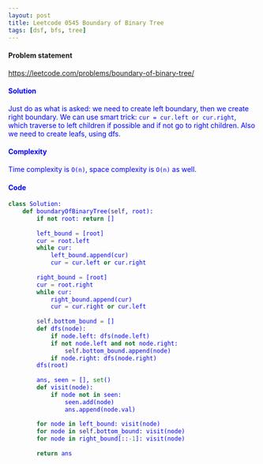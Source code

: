 ```yaml
---
layout: post
title: Leetcode 0545 Boundary of Binary Tree
tags: [dsf, bfs, tree]
---
```


#### Problem statement

<a href="https://leetcode.com/problems/boundary-of-binary-tree/"> <font color = blue>https://leetcode.com/problems/boundary-of-binary-tree/

#### Solution
Just do as what is asked: we need to create left boundary, then we create right boundary. We can use smart trick: `cur = cur.left or cur.right`, which traverse to left children if possible and if not go to right children. Also we need to create leafs, using dfs.

#### Complexity
Time complexity is `O(n)`, space complexity is `O(n)` as well.

#### Code
```python
class Solution:
    def boundaryOfBinaryTree(self, root):
        if not root: return []
        
        left_bound = [root]
        cur = root.left
        while cur:
            left_bound.append(cur)
            cur = cur.left or cur.right
            
        right_bound = [root]
        cur = root.right
        while cur:
            right_bound.append(cur)
            cur = cur.right or cur.left
        
        self.bottom_bound = []
        def dfs(node):
            if node.left: dfs(node.left)
            if not node.left and not node.right:
                self.bottom_bound.append(node)
            if node.right: dfs(node.right)
        dfs(root)
        
        ans, seen = [], set()
        def visit(node):
            if node not in seen:
                seen.add(node)
                ans.append(node.val)
        
        for node in left_bound: visit(node)
        for node in self.bottom_bound: visit(node)
        for node in right_bound[::-1]: visit(node)
            
        return ans
```

